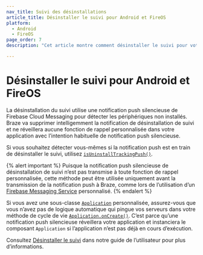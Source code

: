 ```yaml
---
nav_title: Suivi des désinstallations
article_title: Désinstaller le suivi pour Android et FireOS
platform: 
  - Android
  - FireOS
page_order: 7
description: "Cet article montre comment désinstaller le suivi pour votre application Android ou FireOS."

---
```


# Désinstaller le suivi pour Android et FireOS

La désinstallation du suivi utilise une notification push silencieuse de Firebase Cloud Messaging pour détecter les périphériques non installés. Braze va supprimer intelligemment la notification de désinstallation de suivi et ne réveillera aucune fonction de rappel personnalisée dans votre application avec l’intention habituelle de notification push silencieuse.

Si vous souhaitez détecter vous-mêmes si la notification push est en train de désinstaller le suivi, utilisez [`isUninstallTrackingPush()`][3].

{% alert important %}
Puisque la notification push silencieuse de désinstallation de suivi n’est pas transmise à toute fonction de rappel personnalisée, cette méthode peut être utilisée uniquement avant la transmission de la notification push à Braze, comme lors de l’utilisation d’un [Firebase Messaging Service]({{site.baseurl}}/developer_guide/platform_integration_guides/android/push_notifications/android/integration/standard_integration/#step-1-register-braze-firebase-messaging-service) personnalisé.
{% endalert %}

Si vous avez une sous-classe [`Application`][1] personnalisée, assurez-vous que vous n’avez pas de logique automatique qui pingue vos serveurs dans votre méthode de cycle de vie [`Application.onCreate()`][2]. C’est parce qu’une notification push silencieuse réveillera votre application et instanciera le composant `Application` si l’application n’est pas déjà en cours d’exécution.

Consultez [Désinstaller le suivi][4] dans notre guide de l’utilisateur pour plus d’informations.

[1]: https://developer.android.com/reference/android/app/Application
[2]: https://developer.android.com/reference/android/app/Application#onCreate()
[3]: https://braze-inc.github.io/braze-android-sdk/kdoc/braze-android-sdk/com.braze.push/-braze-notification-utils/is-uninstall-tracking-push.html
[4]: {{site.baseurl}}/user_guide/data_and_analytics/tracking/uninstall_tracking/#uninstall-tracking
